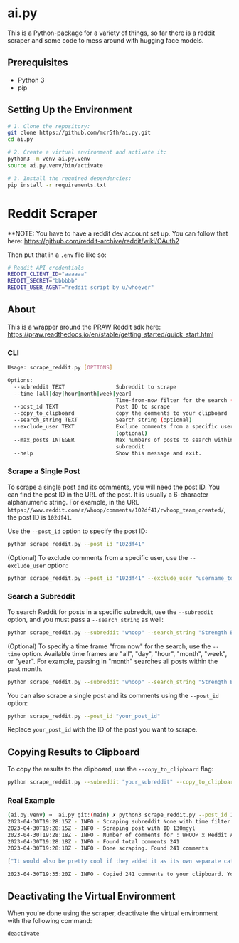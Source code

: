 # ai.py

This is a Python-package for a variety of things, so far there is a reddit scraper and some code to mess around with hugging face models.

## Prerequisites

- Python 3
- pip

## Setting Up the Environment

```bash
# 1. Clone the repository:
git clone https://github.com/mcr5fh/ai.py.git
cd ai.py

# 2. Create a virtual environment and activate it:
python3 -m venv ai.py.venv
source ai.py.venv/bin/activate

# 3. Install the required dependencies:
pip install -r requirements.txt
```

# Reddit Scraper

**NOTE: You have to have a reddit dev account set up. You can follow that here: https://github.com/reddit-archive/reddit/wiki/OAuth2

Then put that in a `.env` file like so: 

```bash
# Reddit API credentials
REDDIT_CLIENT_ID="aaaaaa"
REDDIT_SECRET="bbbbbb"
REDDIT_USER_AGENT="reddit script by u/whoever"
```

## About
This is a wrapper around the PRAW Reddit sdk here: https://praw.readthedocs.io/en/stable/getting_started/quick_start.html

### CLI
```bash
Usage: scrape_reddit.py [OPTIONS]

Options:
  --subreddit TEXT                Subreddit to scrape
  --time [all|day|hour|month|week|year]
                                  Time-from-now filter for the search (default: week)
  --post_id TEXT                  Post ID to scrape
  --copy_to_clipboard             copy the comments to your clipboard
  --search_string TEXT            Search string (optional)
  --exclude_user TEXT             Exclude comments from a specific user
                                  (optional)
  --max_posts INTEGER             Max numbers of posts to search within
                                  subreddit
  --help                          Show this message and exit.
```

### Scrape a Single Post

To scrape a single post and its comments, you will need the post ID. You can find the post ID in the URL of the post. It is usually a 6-character alphanumeric string. For example, in the URL `https://www.reddit.com/r/whoop/comments/102df41/rwhoop_team_created/`, the post ID is `102df41`.

Use the `--post_id` option to specify the post ID:

```bash
python scrape_reddit.py --post_id "102df41"
```

(Optional) To exclude comments from a specific user, use the `--exclude_user` option:

```bash
python scrape_reddit.py --post_id "102df41" --exclude_user "username_to_exclude"
```


### Search a Subreddit

To search Reddit for posts in a specific subreddit, use the `--subreddit` option, and you must pass a `--search_string` as well:

```bash
python scrape_reddit.py --subreddit "whoop" --search_string "Strength Builder"
```

(Optional) To specify a time frame "from now" for the search, use the `--time` option. Available time frames are "all", "day", "hour", "month", "week", or "year". For example, passing in "month" searches all posts within the past month. 

```bash
python scrape_reddit.py --subreddit "whoop" --search_string "Strength Builder" --time "month"
```

You can also scrape a single post and its comments using the `--post_id` option:

```bash
python scrape_reddit.py --post_id "your_post_id"
```

Replace `your_post_id` with the ID of the post you want to scrape.

## Copying Results to Clipboard

To copy the results to the clipboard, use the `--copy_to_clipboard` flag:

```bash
python scrape_reddit.py --subreddit "your_subreddit" --copy_to_clipboard
```

### Real Example
```bash
(ai.py.venv) ➜  ai.py git:(main) ✗ python3 scrape_reddit.py --post_id 130mgyl --exclude_user whoop_official  --copy_to_clipboard
2023-04-30T19:28:15Z - INFO - Scraping subreddit None with time filter week and search string None
2023-04-30T19:28:15Z - INFO - Scraping post with ID 130mgyl
2023-04-30T19:28:18Z - INFO - Number of comments for : WHOOP x Reddit Ask Us Anything: Strength Trainer 💪 313
2023-04-30T19:28:18Z - INFO - Found total comments 241
2023-04-30T19:28:18Z - INFO - Done scraping. Found 241 comments

["It would also be pretty cool if they added it as its own separate category for progress tracking even though it has nothing to do with the wearable itself. I weigh myself daily as I'm always either cutting or bulking and like to see where I'm at with specific calorie intake."...

2023-04-30T19:35:20Z - INFO - Copied 241 comments to your clipboard. You can CNTRL+V them now
```
## Deactivating the Virtual Environment

When you're done using the scraper, deactivate the virtual environment with the following command:

```bash
deactivate
```

